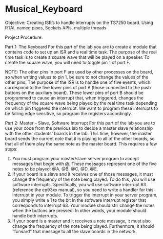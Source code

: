 # Musical_Keyboard
Objective:
Creating ISR’s to handle interrupts on the TS7250 board.
Using RTAI, named pipes, Sockets APIs, multiple threads

Project Procedure:

Part 1: The Keyboard
For this part of the lab you are to create a module that contains code to set up an ISR and a real time task. The purpose of the real time task is to create a square wave that will be played on a speaker. To create the square wave, you will need to toggle pin 1 of port F.

NOTE: The other pins in port F are used by other processes on the board, so when writing values to pin 1, be sure to not change the values of the other pins.
The purpose of the ISR is to handle one of five events, which correspond to the five lower pins of port B (those connected to the push buttons on the auxiliary board). These lower pins of port B should be programmed to cause an interrupt that, when triggered, changes the frequency of the square wave being played by the real time task depending on which pin triggered the interrupt. We want to program these interrupts to be falling edge sensitive, so program the registers accordingly.

Part 2: Master – Slave, Software Interrupt
For this part of the lab you are to use your code from the previous lab to decide a master
slave relationship with the other students’ boards in the lab. This time, however, the master board sends the current note that it is playing to all of the other boards, so that all of them play the same note as the master board. This requires a few steps:
1. You must program your master/slave server program to accept messages that begin with @. These messages represent one of the five notes to be played: @A, @B, @C, @D, @E.
2. If your board is a slave and it receives one of those messages, it must change the frequency of the note being played. To do this, you will use software interrupts. Specifically, you will use software interrupt 63 (reference the ep93xx manual), so you need to write a handler for this interrupt in your module. To trigger the interrupt in your server program, you simply write a 1 to the bit in the software interrupt register that corresponds to interrupt 63.
Your module should still change the notes when the buttons are pressed. In other words, your module should handle both interrupts.
3. If your board is a master and it receives a note message, it must also change the frequency of the note being played. Furthermore, it should “forward” that message to all the slave boards in the network.
